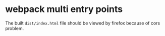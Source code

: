 # webpack multi entry points

 The built `dist/index.html` file should be viewed by firefox because of cors problem.
